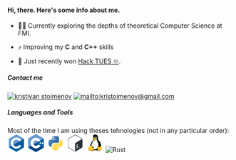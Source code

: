 <h4 align="left">Hi, there. Here's some info about me.</h4>

- 👨‍💻 Currently exploring the depths of theoretical Computer Science at FMI.

- ⤴️ Improving my **C** and **C++** skills
 
- 🥇 Just recently won [Hack TUES ♾️](https://hacktues.bg).

<p align="left">
<h5 align="left">Contact me</h5>
<a href="https://linkedin.com/in/kristiyan stoimenov" target="blank"><img align="center" src="https://cdn.jsdelivr.net/npm/simple-icons@3.0.1/icons/linkedin.svg" alt="kristiyan stoimenov" height="30" width="40" /></a> <a href="mailto:kristoimenov@gmail.com" target="blank"><img align="center" src="https://cdn.jsdelivr.net/npm/simple-icons@3.0.1/icons/gmail.svg" alt="mailto:kristoimenov@gmail.com" height="30" width="40" /></a>
</p>

<h5 align="left">Languages and Tools</h5>
<p>
Most of the time I am using theses tehnologies (not in any particular order):
<br/>
<img src="https://raw.githubusercontent.com/devicons/devicon/master/icons/c/c-original.svg" alt="c" width="40" height="40"/>
<img src="https://raw.githubusercontent.com/devicons/devicon/master/icons/cplusplus/cplusplus-original.svg" alt="cplusplus" width="40" height="40"/>
<img src="https://raw.githubusercontent.com/devicons/devicon/master/icons/python/python-original.svg" alt="python" width="40" height="40"/>
<img src="https://raw.githubusercontent.com/devicons/devicon/master/icons/bash/bash-original.svg" alt="bash" width="40" height="40"/>
<img src="https://raw.githubusercontent.com/devicons/devicon/master/icons/linux/linux-original.svg" alt="linux" width="40" height="40"/>
<img src="https://www.rust-lang.org/static/images/rust-logo-blk.svg" alt="Rust" width="40" height="40"/>
</p>
